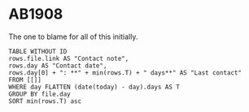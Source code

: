 # AB1908

The one to blame for all of this initially.

```dataview
TABLE WITHOUT ID 
rows.file.link AS "Contact note", 
rows.day AS "Contact date", 
rows.day[0] + ": **" + min(rows.T) + " days**" AS "Last contact" 
FROM [[]] 
WHERE day FLATTEN (date(today) - day).days AS T 
GROUP BY file.day
SORT min(rows.T) asc
```